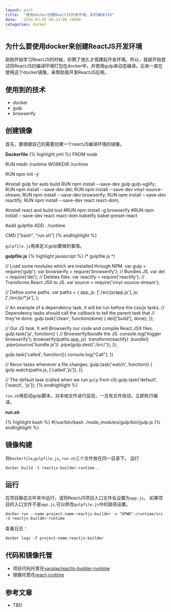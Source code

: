 ```yaml
---
layout: post
title:  "使用docker创建ReactJS开发环境，实时编译JSX"
date:   2016-03-05 08:33:00 +0800
categories: docker
---
```

## 为什么要使用docker来创建ReactJS开发环境

刚刚开始学习ReactJS的时候，折腾了很久才搭建起开发环境。所以，我就开始尝试将ReactJS的编译环境打包在docker中，并使用gulp来动态编译。后来一直在使用这个docker镜像，来帮助我开发ReactJS应用。

## 使用到的技术

- docker
- gulp
- browserify


## 创建镜像
首先，要根据自己的需要创建一个reactJS编译环境的镜像。

**Dockerfile**
{% highlight yml %}
FROM node

RUN mkdir /runtime
WORKDIR /runtime

RUN npm init -y

#install gulp for auto build
RUN npm install --save-dev gulp gulp-uglify;
RUN npm install --save-dev del;
RUN npm install --save-dev vinyl-source-stream;
RUN npm install --save-dev browserify;
RUN npm install --save-dev reactify;
RUN npm install --save-dev react react-dom;


#install react and build tool
#RUN npm install -g browserify
#RUN npm install --save-dev react react-dom babelify babel-preset-react

#add gulpfile
ADD . /runtime

CMD ["bash", "run.sh"]
{% endhighlight %}

`gulpfile.js`用来定义gulp要做的事情。

**gulpfile.js**
{% highlight javascript %}
/* gulpfile.js */

// Load some modules which are installed through NPM.
var gulp = require('gulp');
var browserify = require('browserify');  // Bundles JS.
var del = require('del');  // Deletes files.
var reactify = require('reactify');  // Transforms React JSX to JS.
var source = require('vinyl-source-stream');


// Define some paths.
var paths = {
  app_js: ['./src/js/app.js'],
  js: ['./src/js/*.js'],
};

// An example of a dependency task, it will be run before the css/js tasks.
// Dependency tasks should call the callback to tell the parent task that
// they're done.
gulp.task('clean', function(done) {
  del(['build'], done);
});


// Our JS task. It will Browserify our code and compile React JSX files.
gulp.task('js', function() {
  // Browserify/bundle the JS.
  console.log('trigger browserify');
  browserify(paths.app_js)
    .transform(reactify)
    .bundle()
    .pipe(source('bundle.js'))
    .pipe(gulp.dest('./src/'));
});

gulp.task('called', function(){
  console.log("Call");
})

// Rerun tasks whenever a file changes.
gulp.task('watch', function() {
  gulp.watch(paths.js, ['called','js']);
});

// The default task (called when we run `gulp` from cli)
gulp.task('default', ['watch', 'js']);
{% endhighlight %}

`run.sh`用启动gulp脚本，对本地文件进行监视，一旦有文件改动，立即执行编译。

**run.sh**

{% highlight bash %}
#!/usr/bin/bash
./node_modules/gulp/bin/gulp.js
{% endhighlight %}

## 镜像构建

将`Dockerfile`,`gulpfile.js`, `run.sh`三个文件放在同一目录下。 运行

`docker build -t reactjs-builder-runtime .`

## 运行

在项目静态文件夹中运行，请将ReactJS项目入口文件名设置为`app.js`。 如果项目的入口文件不是`app.js`,可以修改`gulpfile.js`中的路径设置。

`docker run --name project-name-reactjs-builder -v "$PWD":/runtime/src -d reactjs-builder-runtime`

查看日志：

`docker logs -f project-name-reactjs-builder`

## 代码和镜像托管

- 项目代码托管在[yanqiw/reactjs-builder-runtime](https://github.com/yanqiw/reactjs-builder-runtime)
- 镜像托管在[react-runtime](https://hub.docker.com/r/yanqiw/reactjs-builder-runtime/)

## 参考文章

- TBD
